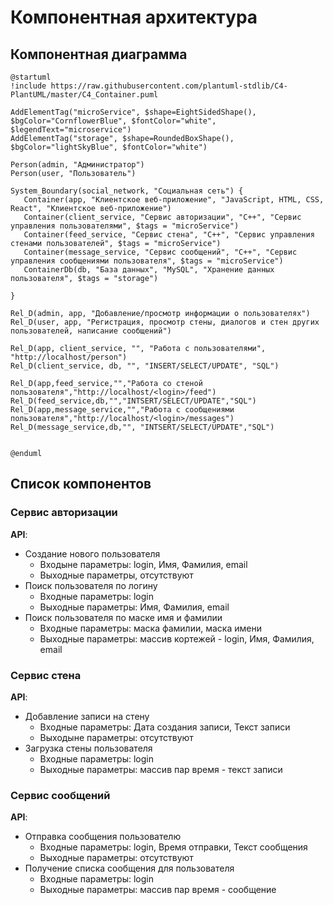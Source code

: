 # Компонентная архитектура
<!-- Состав и взаимосвязи компонентов системы между собой и внешними системами с указанием протоколов, ключевые технологии, используемые для реализации компонентов.
Диаграмма контейнеров C4 и текстовое описание. 
-->
## Компонентная диаграмма

```plantuml
@startuml
!include https://raw.githubusercontent.com/plantuml-stdlib/C4-PlantUML/master/C4_Container.puml

AddElementTag("microService", $shape=EightSidedShape(), $bgColor="CornflowerBlue", $fontColor="white", $legendText="microservice")
AddElementTag("storage", $shape=RoundedBoxShape(), $bgColor="lightSkyBlue", $fontColor="white")

Person(admin, "Администратор")
Person(user, "Пользователь")

System_Boundary(social_network, "Социальная сеть") {
   Container(app, "Клиентское веб-приложение", "JavaScript, HTML, CSS, React", "Клиентское веб-приложение")
   Container(client_service, "Сервис авторизации", "C++", "Сервис управления пользователями", $tags = "microService")    
   Container(feed_service, "Сервис стена", "C++", "Сервис управления стенами пользователей", $tags = "microService") 
   Container(message_service, "Сервис сообщений", "C++", "Сервис управления сообщениями пользователя", $tags = "microService")       
   ContainerDb(db, "База данных", "MySQL", "Хранение данных пользователя", $tags = "storage")
   
}

Rel_D(admin, app, "Добавление/просмотр информации о пользователях")
Rel_D(user, app, "Регистрация, просмотр стены, диалогов и стен других пользователей, написание сообщений")

Rel_D(app, client_service, "", "Работа с пользователями", "http://localhost/person")
Rel_D(client_service, db, "", "INSERT/SELECT/UPDATE", "SQL")

Rel_D(app,feed_service,"","Работа со стеной пользователя","http://localhost/<login>/feed")
Rel_D(feed_service,db,"","INTSERT/SELECT/UPDATE","SQL")
Rel_D(app,message_service,"","Работа с сообщениями пользователя","http://localhost/<login>/messages")
Rel_D(message_service,db,"", "INTSERT/SELECT/UPDATE","SQL")


@enduml
```
## Список компонентов
### Сервис авторизации


**API**:
-	Создание нового пользователя
     - Входыне параметры: login, Имя, Фамилия, email
     - Выходные параметры, отсутствуют
-	Поиск пользователя по логину
     - Входные параметры: login
     - Выходные параметры: Имя, Фамилия, email
-	Поиск пользователя по маске имя и фамилии
     - Входные параметры: маска фамилии, маска имени
     - Выходные параметры: массив кортежей - login, Имя, Фамилия, email

### Сервис стена
**API**:
- Добавление записи на стену
  - Входные параметры: Дата создания записи, Текст записи
  - Выходыне параметры: отсутствуют
- Загрузка стены пользователя
  - Входные параметры: login
  - Выходные параметры: массив пар время - текст записи


### Сервис сообщений
**API**:
- Отправка сообщения пользователю
  - Входные параметры: login, Время отправки, Текст сообщения
  - Выходные параметры: отсутствуют
- Получение списка сообщения для пользователя
  - Входные параметры: login
  - Выходные параметры: массив пар время - сообщение
